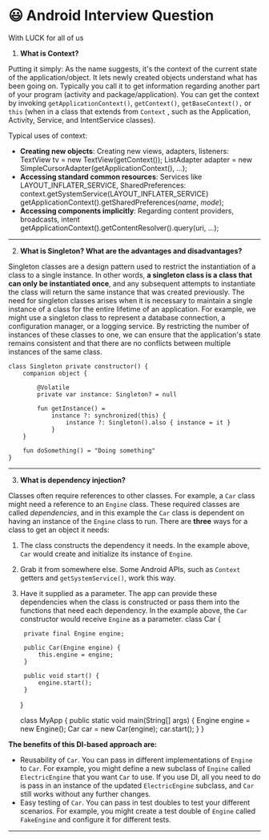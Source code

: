 # 😃 Android Interview Question
With LUCK for all of us




1. **What is Context?**

Putting it simply:
As the name suggests, it's the context of the current state of the application/object. It lets newly created objects understand what has been going on. Typically you call it to get information regarding another part of your program (activity and package/application).
You can get the context by invoking `getApplicationContext()`, `getContext()`, `getBaseContext(),` or `this` (when in a class that extends from `Context` , such as the Application, Activity, Service, and IntentService classes).

Typical uses of context:

- **Creating new objects**: Creating new views, adapters, listeners:
     TextView tv = new TextView(getContext());
     ListAdapter adapter = new SimpleCursorAdapter(getApplicationContext(), ...);
- **Accessing standard common resources**: Services like LAYOUT_INFLATER_SERVICE, SharedPreferences:
     context.getSystemService(LAYOUT_INFLATER_SERVICE)
     getApplicationContext().getSharedPreferences(*name*, *mode*);
- **Accessing components implicitly**: Regarding content providers, broadcasts, intent
     getApplicationContext().getContentResolver().query(uri, ...);


----------

2. **What is Singleton? What are the advantages and disadvantages?**

Singleton classes are a design pattern used to restrict the instantiation of a class to a single instance. In other words, **a singleton class is a class that can only be instantiated once**, and any subsequent attempts to instantiate the class will return the same instance that was created previously.
The need for singleton classes arises when it is necessary to maintain a single instance of a class for the entire lifetime of an application. For example, we might use a singleton class to represent a database connection, a configuration manager, or a logging service. By restricting the number of instances of these classes to one, we can ensure that the application's state remains consistent and that there are no conflicts between multiple instances of the same class.


    class Singleton private constructor() {
        companion object {
    
            @Volatile
            private var instance: Singleton? = null
    
            fun getInstance() =
                instance ?: synchronized(this) {
                    instance ?: Singleton().also { instance = it }
                }
        }
    
        fun doSomething() = "Doing something"
    }
----------
3. **What is dependency injection?**

Classes often require references to other classes. For example, a `Car` class might need a reference to an `Engine` class. These required classes are called *dependencies*, and in this example the `Car` class is dependent on having an instance of the `Engine` class to run.
There are **three** ways for a class to get an object it needs:

1. The class constructs the dependency it needs. In the example above, `Car` would create and initialize its instance of `Engine`.
2. Grab it from somewhere else. Some Android APIs, such as `Context` getters and `getSystemService()`, work this way.
3. Have it supplied as a parameter. The app can provide these dependencies when the class is constructed or pass them into the functions that need each dependency. In the example above, the `Car` constructor would receive `Engine` as a parameter.
    class Car {
    
        private final Engine engine;
    
        public Car(Engine engine) {
            this.engine = engine;
        }
    
        public void start() {
            engine.start();
        }
    }
    
    
    class MyApp {
        public static void main(String[] args) {
            Engine engine = new Engine();
            Car car = new Car(engine);
            car.start();
        }
    }

 **The benefits of this DI-based approach are:**
 

- Reusability of `Car`. You can pass in different implementations of `Engine` to `Car`. For example, you might define a new subclass of `Engine` called `ElectricEngine` that you want `Car` to use. If you use DI, all you need to do is pass in an instance of the updated `ElectricEngine` subclass, and `Car` still works without any further changes.
- Easy testing of `Car`. You can pass in test doubles to test your different scenarios. For example, you might create a test double of `Engine` called `FakeEngine` and configure it for different tests.
----------

